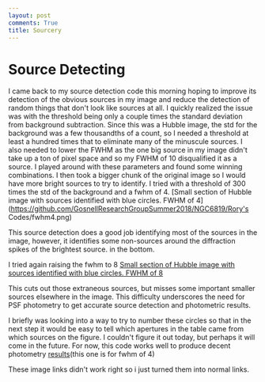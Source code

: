 ```yaml
---
layout: post
comments: True
title: Sourcery
---
```

# Source Detecting

I came back to my source detection code this morning hoping to improve its detection of the obvious sources in my image and reduce the detection of random things that don't look like sources at all. I quickly realized the issue was with the threshold being only a couple times the standard deviation from background subtraction. Since this was a Hubble image, the std for the background was a few thousandths of a count, so I needed a threshold at least a hundred times that to eliminate many of the minuscule sources. I also needed to lower the FWHM as the one big source in my image didn't take up a ton of pixel space and so my FWHM of 10 disqualified it as a source. I played around with these parameters and found some winning combinations. I then took a bigger chunk of the original image so I would have more bright sources to try to identify. I tried with a threshold of 300 times the std of the background and a fwhm of 4. [Small section of Hubble image with sources identified with blue circles. FWHM of 4](https://github.com/GosnellResearchGroupSummer2018/NGC6819/Rory's Codes/fwhm4.png)

This source detection does a good job identifying most of the sources in the image, however, it identifies some non-sources around the diffraction spikes of the brightest source. in the bottom.

I tried again raising the fwhm to 8
[Small section of Hubble image with sources identified with blue circles. FWHM of 8](https://github.com/GosnellResearchGroupSummer2018/NGC6819/Rory's%20Codes/fwhm8.png)

This cuts out those extraneous sources, but misses some important smaller sources elsewhere in the image. This difficulty underscores the need for PSF photometry to get accurate source detection and photometric results.

I briefly was looking into a way to try to number these circles so that in the next step it would be easy to tell which apertures in the table came from which sources on the figure. I couldn't figure it out today, but perhaps it will come in the future. For now, this code works well to produce decent photometry [results](https://github.com/GosnellResearchGroupSummer2018/NGC6819/blob/master/Rory's%20Codes/samapout4fwhm.txt)(this one is for fwhm of 4)

These image links didn't work right so i just turned them into normal links. 
